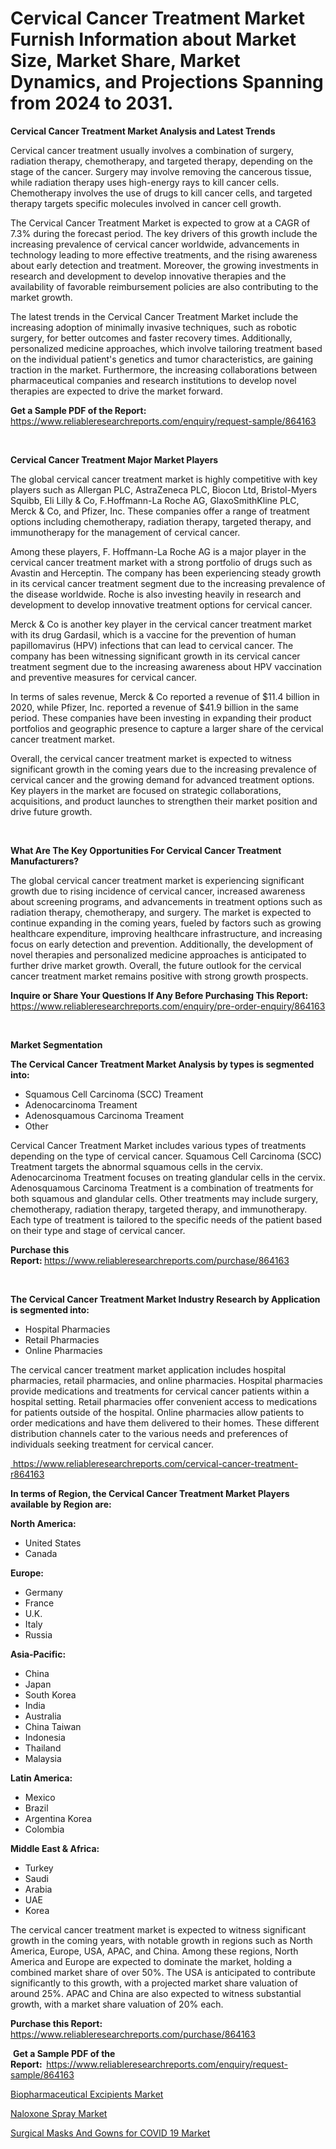 <p><h1>Cervical Cancer Treatment Market Furnish Information about Market Size, Market Share, Market Dynamics, and Projections Spanning from 2024 to 2031.</h1></p><p><strong>Cervical Cancer Treatment Market Analysis and Latest Trends</strong></p>
<p><p>Cervical cancer treatment usually involves a combination of surgery, radiation therapy, chemotherapy, and targeted therapy, depending on the stage of the cancer. Surgery may involve removing the cancerous tissue, while radiation therapy uses high-energy rays to kill cancer cells. Chemotherapy involves the use of drugs to kill cancer cells, and targeted therapy targets specific molecules involved in cancer cell growth.</p><p>The Cervical Cancer Treatment Market is expected to grow at a CAGR of 7.3% during the forecast period. The key drivers of this growth include the increasing prevalence of cervical cancer worldwide, advancements in technology leading to more effective treatments, and the rising awareness about early detection and treatment. Moreover, the growing investments in research and development to develop innovative therapies and the availability of favorable reimbursement policies are also contributing to the market growth.</p><p>The latest trends in the Cervical Cancer Treatment Market include the increasing adoption of minimally invasive techniques, such as robotic surgery, for better outcomes and faster recovery times. Additionally, personalized medicine approaches, which involve tailoring treatment based on the individual patient's genetics and tumor characteristics, are gaining traction in the market. Furthermore, the increasing collaborations between pharmaceutical companies and research institutions to develop novel therapies are expected to drive the market forward.</p></p>
<p><strong>Get a Sample PDF of the Report:&nbsp;</strong> <a href="https://www.reliableresearchreports.com/enquiry/request-sample/864163">https://www.reliableresearchreports.com/enquiry/request-sample/864163</a></p>
<p>&nbsp;</p>
<p><strong>Cervical Cancer Treatment Major Market Players</strong></p>
<p><p>The global cervical cancer treatment market is highly competitive with key players such as Allergan PLC, AstraZeneca PLC, Biocon Ltd, Bristol-Myers Squibb, Eli Lilly & Co, F.Hoffmann-La Roche AG, GlaxoSmithKline PLC, Merck & Co, and Pfizer, Inc. These companies offer a range of treatment options including chemotherapy, radiation therapy, targeted therapy, and immunotherapy for the management of cervical cancer.</p><p>Among these players, F. Hoffmann-La Roche AG is a major player in the cervical cancer treatment market with a strong portfolio of drugs such as Avastin and Herceptin. The company has been experiencing steady growth in its cervical cancer treatment segment due to the increasing prevalence of the disease worldwide. Roche is also investing heavily in research and development to develop innovative treatment options for cervical cancer.</p><p>Merck & Co is another key player in the cervical cancer treatment market with its drug Gardasil, which is a vaccine for the prevention of human papillomavirus (HPV) infections that can lead to cervical cancer. The company has been witnessing significant growth in its cervical cancer treatment segment due to the increasing awareness about HPV vaccination and preventive measures for cervical cancer.</p><p>In terms of sales revenue, Merck & Co reported a revenue of $11.4 billion in 2020, while Pfizer, Inc. reported a revenue of $41.9 billion in the same period. These companies have been investing in expanding their product portfolios and geographic presence to capture a larger share of the cervical cancer treatment market.</p><p>Overall, the cervical cancer treatment market is expected to witness significant growth in the coming years due to the increasing prevalence of cervical cancer and the growing demand for advanced treatment options. Key players in the market are focused on strategic collaborations, acquisitions, and product launches to strengthen their market position and drive future growth.</p></p>
<p>&nbsp;</p>
<p><strong>What Are The Key Opportunities For Cervical Cancer Treatment Manufacturers?</strong></p>
<p><p>The global cervical cancer treatment market is experiencing significant growth due to rising incidence of cervical cancer, increased awareness about screening programs, and advancements in treatment options such as radiation therapy, chemotherapy, and surgery. The market is expected to continue expanding in the coming years, fueled by factors such as growing healthcare expenditure, improving healthcare infrastructure, and increasing focus on early detection and prevention. Additionally, the development of novel therapies and personalized medicine approaches is anticipated to further drive market growth. Overall, the future outlook for the cervical cancer treatment market remains positive with strong growth prospects.</p></p>
<p><strong>Inquire or Share Your Questions If Any Before Purchasing This Report:</strong> <a href="https://www.reliableresearchreports.com/enquiry/pre-order-enquiry/864163">https://www.reliableresearchreports.com/enquiry/pre-order-enquiry/864163</a></p>
<p>&nbsp;</p>
<p><strong>Market Segmentation</strong></p>
<p><strong>The Cervical Cancer Treatment Market Analysis by types is segmented into:</strong></p>
<p><ul><li>Squamous Cell Carcinoma (SCC) Treament</li><li>Adenocarcinoma Treament</li><li>Adenosquamous Carcinoma Treament</li><li>Other</li></ul></p>
<p><p>Cervical Cancer Treatment Market includes various types of treatments depending on the type of cervical cancer. Squamous Cell Carcinoma (SCC) Treatment targets the abnormal squamous cells in the cervix. Adenocarcinoma Treatment focuses on treating glandular cells in the cervix. Adenosquamous Carcinoma Treatment is a combination of treatments for both squamous and glandular cells. Other treatments may include surgery, chemotherapy, radiation therapy, targeted therapy, and immunotherapy. Each type of treatment is tailored to the specific needs of the patient based on their type and stage of cervical cancer.</p></p>
<p><strong>Purchase this Report:&nbsp;</strong><a href="https://www.reliableresearchreports.com/purchase/864163">https://www.reliableresearchreports.com/purchase/864163</a></p>
<p>&nbsp;</p>
<p><strong>The Cervical Cancer Treatment Market Industry Research by Application is segmented into:</strong></p>
<p><ul><li>Hospital Pharmacies</li><li>Retail Pharmacies</li><li>Online Pharmacies</li></ul></p>
<p><p>The cervical cancer treatment market application includes hospital pharmacies, retail pharmacies, and online pharmacies. Hospital pharmacies provide medications and treatments for cervical cancer patients within a hospital setting. Retail pharmacies offer convenient access to medications for patients outside of the hospital. Online pharmacies allow patients to order medications and have them delivered to their homes. These different distribution channels cater to the various needs and preferences of individuals seeking treatment for cervical cancer.</p></p>
<p><a href="https://www.reliableresearchreports.com/cervical-cancer-treatment-r864163">&nbsp;https://www.reliableresearchreports.com/cervical-cancer-treatment-r864163</a></p>
<p><strong>In terms of Region, the Cervical Cancer Treatment Market Players available by Region are:</strong></p>
<p>
    <p> <strong> North America: </strong>
        <ul>
            <li>United States</li>
            <li>Canada</li>
        </ul>
        </p> 
    <p> <strong> Europe: </strong>
        <ul>
            <li>Germany</li>
            <li>France</li>
            <li>U.K.</li>
            <li>Italy</li>
            <li>Russia</li>
        </ul>
        </p> 
    <p> <strong> Asia-Pacific: </strong>
        <ul>
            <li>China</li>
            <li>Japan</li>
            <li>South Korea</li>
            <li>India</li>
            <li>Australia</li>
            <li>China Taiwan</li>
            <li>Indonesia</li>
            <li>Thailand</li>
            <li>Malaysia</li>
        </ul>
        </p> 
    <p> <strong> Latin America: </strong>
        <ul>
            <li>Mexico</li>
            <li>Brazil</li>
            <li>Argentina Korea</li>
            <li>Colombia</li>
        </ul>
        </p> 
    <p> <strong> Middle East & Africa: </strong>
        <ul>
            <li>Turkey</li>
            <li>Saudi</li>
            <li>Arabia</li>
            <li>UAE</li>
            <li>Korea</li>
        </ul>
    </p>
    </p>
<p><p>The cervical cancer treatment market is expected to witness significant growth in the coming years, with notable growth in regions such as North America, Europe, USA, APAC, and China. Among these regions, North America and Europe are expected to dominate the market, holding a combined market share of over 50%. The USA is anticipated to contribute significantly to this growth, with a projected market share valuation of around 25%. APAC and China are also expected to witness substantial growth, with a market share valuation of 20% each.</p></p>
<p><strong>Purchase this Report: </strong><a href="https://www.reliableresearchreports.com/purchase/864163">https://www.reliableresearchreports.com/purchase/864163</a></p>
<p>&nbsp;<strong>Get a Sample PDF of the Report:&nbsp;&nbsp;</strong><a href="https://www.reliableresearchreports.com/enquiry/request-sample/864163">https://www.reliableresearchreports.com/enquiry/request-sample/864163</a></p>
<p><strong></strong></p>
<p><p><a href="https://github.com/JennyferFeil2023/Market-Research-Report-List-1/blob/main/biopharmaceutical-excipients-market.md">Biopharmaceutical Excipients Market</a></p><p><a href="https://github.com/gracielawharr/Market-Research-Report-List-1/blob/main/naloxone-spray-market.md">Naloxone Spray Market</a></p><p><a href="https://view.publitas.com/reportprime-1/surgical-masks-and-gowns-for-covid-19-market-competitive-analysis-market-trends-and-forecast-to-2031/">Surgical Masks And Gowns for COVID 19 Market</a></p></p>